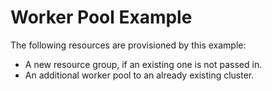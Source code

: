 # Worker Pool Example

The following resources are provisioned by this example:

- A new resource group, if an existing one is not passed in.
- An additional worker pool to an already existing cluster.
